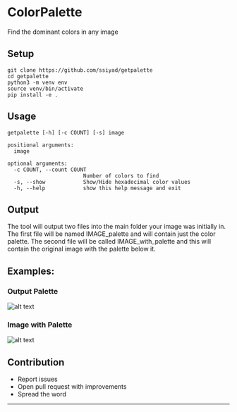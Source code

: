 # ColorPalette
Find the dominant colors in any image

## Setup
```
git clone https://github.com/ssiyad/getpalette
cd getpalette
python3 -m venv env
source venv/bin/activate
pip install -e .
```

## Usage
```
getpalette [-h] [-c COUNT] [-s] image

positional arguments:
  image

optional arguments:
  -c COUNT, --count COUNT
                        Number of colors to find
  -s, --show            Show/Hide hexadecimal color values
  -h, --help            show this help message and exit
```

## Output
The tool will output two files into the main folder your image was initially in. The first file will be named IMAGE_palette and will contain just the color palette. The second file will be called IMAGE_with_palette and this will contain the original image with the palette below it.

## Examples:
### Output Palette
![alt text](https://github.com/ssiyad/getpalette/blob/master/Example/example_palette.jpg)

### Image with Palette
![alt text](https://github.com/ssiyad/getpalette/blob/master/Example/example_with_palette.jpg)

## Contribution
- Report issues
- Open pull request with improvements
- Spread the word
---
